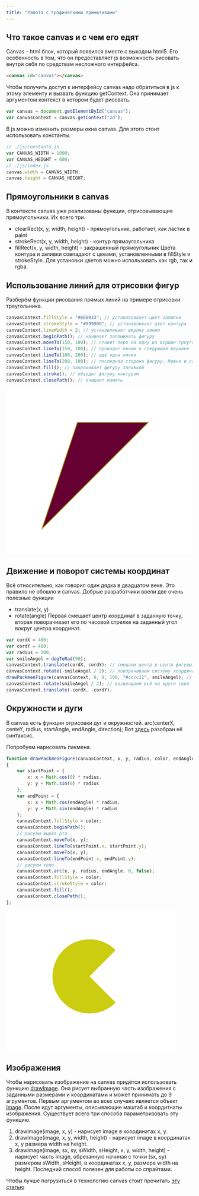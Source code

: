 ```yaml
---
title: "Работа с графическими примитивами"
---
```


## Что такое canvas и с чем его едят
Canvas - html блок, который появился вместе с выходом html5. Его особенность в том, что он предоставляет js возможность рисовать внутри себя по средствам несложного интерфейса.

```html
<canvas id="canvas"></canvas>
```

Чтобы получить доступ к интерфейсу canvas надо обратиться в js к этому элементу и вызвать функцию getContext.
Она принимает аргументом контекст в котором будет рисовать.

```js
var canvas = document.getElementById("canvas");
var canvasContext = canvas.getContext("2d");
```
В js можно изменить размеры окна canvas. Для этого стоит использовать константы.

```js
// ./js/constants.js
var CANVAS_WIDTH = 1000;
var CANVAS_HEIGHT = 600;
// ./js/index.js
canvas.width = CANVAS_WIDTH;
canvas.height = CANVAS_HEIGHT;
```

## Прямоугольники в canvas
В контексте canvas уже реализованы функции, отрисовывающие прямоугольники. Их всего три.

 * clearRect(x, y, width, height) - прямоугольник, работает, как ластик в paint
 * strokeRect(x, y, width, height) - контур прямоугольника
 * fillRect(x, y, width, height) - закрашенный прямоугольник
Цвета контура и заливки совпадают с цвеами, установленными в fillStyle и strokeStyle. Для установки цветов можно использовать как rgb, так и rgba.

## Использование линий для отрисовки фигур
Разберём функции рисования прямых линий на примере отрисовки треугольника.

```js
canvasContext.fillStyle = "#660033"; // устанавливает цвет заливки
canvasContext.strokeStyle = "#999900"; // устанавливает цвет контура
canvasContext.lineWidth = 2; // устанавливает ширину линии
canvasContext.beginPath(); // начинает запоминать фигуру
canvasContext.moveTo(150, 100); // ставит перо на одну из вершин треугольника
canvasContext.lineTo(150, 100); // проводит линию к следующей вершине
canvasContext.lineTo(100, 200); // ещё одна линия
canvasContext.lineTo(200, 100); // последняя сторона фигуру. Можно и canvasContext.closePath(), но она завершит фигуру  
canvasContext.fill(); // закрашивает фигуру заливкой
canvasContext.stroke(); // обводит фигуру контуром
canvasContext.closePath(); // очищает память
```
![Скриншот](img\html_canvas\screenshot1.png)

## Движение и поворот системы координат
Всё относительно, как говорил один дядка в двадцатом веке. Это правило не обошло и canvas. Добрые разработчики ввели две очень полезные функции
 * translate(x, y)
 * rotate(angle)
Первая смещает центр координат в заданную точку, вторая поворачивает его по часовой стрелке на заданный угол вокруг центра координат.

```js
var cordX = 400;
var cordY = 400;
var radius = 100;
var smileAngel = degToRad(90);
canvasContext.translate(cordX, cordY); // смещаем центр в центр фигуры пакмена
canvasContext.rotate(-smileAngel / 2); // поворачиваем систему координат на заданный угол
drawPackmenFigure(canvasContext, 0, 0, 100, "#cccc11", smileAngel); // рисуем пакмена
canvasContext.rotate(smileAngel / 2); // возвращаем всё на круги своя
canvasContext.translate(-cordX, -cordY);
```

## Окружности и дуги
В canvas есть функция отрисовки дуг и окружностей.
arc(centerX, centeY, radius, startAngle, endAngle, direction);
Вот [здесь](http://www.w3schools.com/tags/canvas_arc.asp) разобран её синтаксис.

Попробуем нарисовать пакмена.

```js
function drawPackmenFigure(canvasContext, x, y, radius, color, endAngle)
{
    var startPoint = {
        x: x + Math.cos(0) * radius,
        y: y + Math.sin(0) * radius
    };
    var endPoint = {
        x: x + Math.cos(endAngle) * radius,
        y: y + Math.sin(endAngle) * radius
    };
    canvasContext.fillStyle = color;
    canvasContext.beginPath();
    // рисуем вырез рта
    canvasContext.moveTo(x, y);
    canvasContext.lineTo(startPoint.x, startPoint.y);
    canvasContext.moveTo(x, y);
    canvasContext.lineTo(endPoint.x, endPoint.y);
    // рисуем тело
    canvasContext.arc(x, y, radius, endAngle, 0, false);
    canvasContext.fillStyle = color;
    canvasContext.strokeStyle = color;
    canvasContext.fill();
    canvasContext.closePath();
};
```
![Скриншот](img\html_canvas\screenshot2.png)

## Изображения
Чтобы нарисовать изображение на canvas придётся использовать функцию [drawImage](https://developer.mozilla.org/ru/docs/Web/API/CanvasRenderingContext2D/drawImage). Она рисует выбранную часть изображения с заданными размерами и координатами и может принимать до 9 агрументов. Первым аргументом во всех случаях является объект [Image](https://developer.mozilla.org/ru/docs/Web/API/HTMLImageElement/Image). После идут аргументы, описывающие маштаб и коордитнаты изображения. Существует всего три способа параметризовать эту функцию.

 1. drawImage(image, x, y) - нарисует image в координатах x, y.
 2. drawImage(image, x, y, width, height) - нарисует image в координатах x, y размера width на height.
 3. drawImage(image, sx, sy, sWidth, sHeight, x, y, width, height) - нарисует часть image, обрезанную начиная с точки (sx, sy) размером sWidth, sHeight,  в координатах x, y, размера width на height.
Последний способ полезен для работы со спрайтами.

Чтобы лучше погрузиться в технологию canvas стоит прочитать [эту статью](https://developer.mozilla.org/ru/docs/Web/API/Canvas_API/Tutorial/%D0%9F%D1%80%D0%B8%D0%BC%D0%B5%D0%BD%D0%B5%D0%BD%D0%B8%D0%B5_%D1%81%D1%82%D0%B8%D0%BB%D0%B5%D0%B9_%D0%B8_%D1%86%D0%B2%D0%B5%D1%82%D0%BE%D0%B2)
